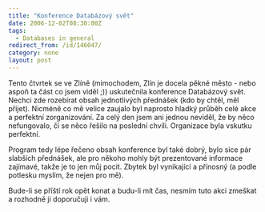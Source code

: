 ```yaml
---
title: "Konference Databázový svět"
date: 2006-12-02T08:30:00Z
tags:
  - Databases in general
redirect_from: /id/146047/
category: none
layout: post
---
```

Tento čtvrtek se ve Zlíně (mimochodem, Zlín je docela pěkné město - nebo aspoň ta část co jsem viděl ;)) uskutečnila konference Databázový svět. Nechci zde rozebírat obsah jednotlivých přednášek (kdo by chtěl, měl přijet). Nicméně co mě velice zaujalo byl naprosto hladký průběh celé akce a perfektní zorganizování. Za celý den jsem ani jednou neviděl, že by něco nefungovalo, či se něco řešilo na poslední chvíli. Organizace byla vskutku perfektní.

Program tedy lépe řečeno obsah konference byl také dobrý, bylo sice pár slabších přednášek, ale pro někoho mohly být prezentované informace zajímavé, takže je to jen můj pocit. Zbytek byl vynikající a přínosný (a podle potlesku myslím, že nejen pro mě).

Bude-li se příští rok opět konat a budu-li mít čas, nesmím tuto akci zmeškat a rozhodně ji doporučuji i vám.
